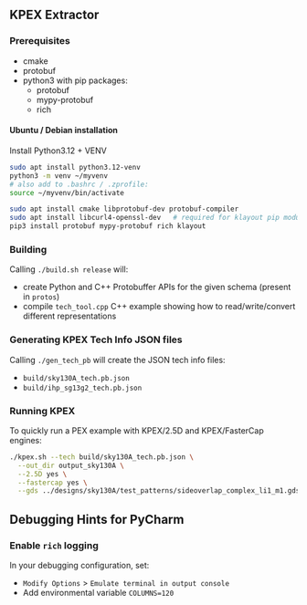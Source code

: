 <!--
--------------------------------------------------------------------------------
SPDX-FileCopyrightText: 2024 Martin Jan Köhler and Harald Pretl
Johannes Kepler University, Institute for Integrated Circuits.

This file is part of KPEX 
(see https://github.com/martinjankoehler/klayout-pex).

This program is free software: you can redistribute it and/or modify
it under the terms of the GNU General Public License as published by
the Free Software Foundation, either version 3 of the License, or
(at your option) any later version.

This program is distributed in the hope that it will be useful,
but WITHOUT ANY WARRANTY; without even the implied warranty of
MERCHANTABILITY or FITNESS FOR A PARTICULAR PURPOSE.  See the
GNU General Public License for more details.

You should have received a copy of the GNU General Public License
along with this program. If not, see <http://www.gnu.org/licenses/>.
SPDX-License-Identifier: GPL-3.0-or-later
--------------------------------------------------------------------------------
-->
## KPEX Extractor

### Prerequisites

- cmake
- protobuf
- python3 with pip packages:
   - protobuf
   - mypy-protobuf
   - rich

#### Ubuntu / Debian installation

Install Python3.12 + VENV
```bash
sudo apt install python3.12-venv
python3 -m venv ~/myvenv
# also add to .bashrc / .zprofile:
source ~/myvenv/bin/activate
```

```bash
sudo apt install cmake libprotobuf-dev protobuf-compiler 
sudo apt install libcurl4-openssl-dev   # required for klayout pip module
pip3 install protobuf mypy-protobuf rich klayout
```

### Building

Calling `./build.sh release` will: 
- create Python and C++ Protobuffer APIs for the given schema (present in `protos`)
- compile `tech_tool.cpp` C++ example showing how to read/write/convert different representations

### Generating KPEX Tech Info JSON files

Calling `./gen_tech_pb` will create the JSON tech info files: 
   - `build/sky130A_tech.pb.json`
   - `build/ihp_sg13g2_tech.pb.json`

### Running KPEX

To quickly run a PEX example with KPEX/2.5D and KPEX/FasterCap engines:
```bash
./kpex.sh --tech build/sky130A_tech.pb.json \
  --out_dir output_sky130A \
  --2.5D yes \
  --fastercap yes \
  --gds ../designs/sky130A/test_patterns/sideoverlap_complex_li1_m1.gds.gz
```

## Debugging Hints for PyCharm

### Enable `rich` logging

In your debugging configuration, set:
- `Modify Options` > `Emulate terminal in output console`
- Add environmental variable `COLUMNS=120`

